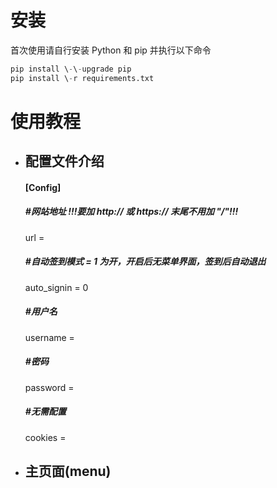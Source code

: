 # 安装
首次使用请自行安装 Python 和 pip 并执行以下命令
```python
pip install \-\-upgrade pip
pip install \-r requirements.txt
```
# 使用教程
- ## 配置文件介绍
  #### [Config]
  ##### #网站地址 !!!要加 http:// 或 https:// 末尾不用加 "/"!!!
  url = 
  ##### #自动签到模式 = 1 为开，开启后无菜单界面，签到后自动退出
  auto_signin = 0
  ##### #用户名
  username = 
  ##### #密码 
  password = 
  ##### #无需配置 
  cookies = 
- ##  主页面(menu)
